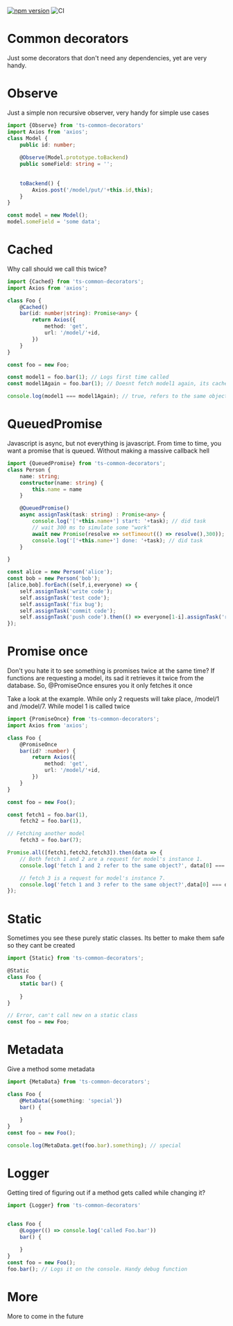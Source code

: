 [![npm version](https://d25lcipzij17d.cloudfront.net/badge.svg?id=js&type=6&v=0.9.12)](https://www.npmjs.com/package/ts-common-decorators) ![CI](https://github.com/jaenster/ts-common-decorators/workflows/CI/badge.svg)

# Common decorators

Just some decorators that don't need any dependencies, yet are very handy.

# Observe
Just a simple non recursive observer, very handy for simple use cases
```typescript
import {Observe} from 'ts-common-decorators'
import Axios from 'axios';
class Model {
    public id: number;
    
    @Observe(Model.prototype.toBackend)
    public someField: string = '';
    
    
    toBackend() {
        Axios.post('/model/put/'+this.id,this);
    }
}

const model = new Model();
model.someField = 'some data';
```

# Cached
Why call should we call this twice?
```typescript
import {Cached} from 'ts-common-decorators';
import Axios from 'axios';

class Foo {
    @Cached()
    bar(id: number|string): Promise<any> {
        return Axios({
            method: 'get',
            url: '/model/'+id,
        })
    }
}

const foo = new Foo;

const model1 = foo.bar(1); // Logs first time called
const model1Again = foo.bar(1); // Doesnt fetch model1 again, its cached!

console.log(model1 === model1Again); // true, refers to the same object
```

# QueuedPromise
Javascript is async, but not everything is javascript. From time to time, you want a promise that is queued. Without making a massive callback hell
```typescript
import {QueuedPromise} from 'ts-common-decorators';
class Person {
    name: string;
    constructor(name: string) {
        this.name = name
    }

    @QueuedPromise()
    async assignTask(task: string) : Promise<any> {
        console.log('['+this.name+'] start: '+task); // did task
        // wait 300 ms to simulate some "work"
        await new Promise(resolve => setTimeout(() => resolve(),300));
        console.log('['+this.name+'] done: '+task); // did task
    }

}

const alice = new Person('alice');
const bob = new Person('bob');
[alice,bob].forEach((self,i,everyone) => {
    self.assignTask('write code');
    self.assignTask('test code');
    self.assignTask('fix bug');
    self.assignTask('commit code');
    self.assignTask('push code').then(() => everyone[1-i].assignTask('review code'));
});
```

# Promise once
Don't you hate it to see something is promises twice at the same time? If functions are requesting a model, its sad it retrieves it twice from the database. So, @PromiseOnce ensures you it only fetches it once

Take a look at the example. While only 2 requests will take place, /model/1 and /model/7. While model 1 is called twice
```typescript
import {PromiseOnce} from 'ts-common-decorators';
import Axios from 'axios';

class Foo {
    @PromiseOnce
    bar(id? :number) {
        return Axios({
            method: 'get',
            url: '/model/'+id,
        })
    }
}

const foo = new Foo();

const fetch1 = foo.bar(1), 
    fetch2 = foo.bar(1),

// Fetching another model
    fetch3 = foo.bar(7);

Promise.all([fetch1,fetch2,fetch3]).then(data => {
    // Both fetch 1 and 2 are a request for model's instance 1.
    console.log('fetch 1 and 2 refer to the same object?', data[0] === data[1]); // true

    // fetch 3 is a request for model's instance 7.
    console.log('fetch 1 and 3 refer to the same object?',data[0] === data[2]); // false
});
```

# Static
Sometimes you see these purely static classes. Its better to make them safe so they cant be created
```typescript
import {Static} from 'ts-common-decorators';

@Static
class Foo {
    static bar() {
    
    }
}

// Error, can't call new on a static class
const foo = new Foo;
```

# Metadata
Give a method some metadata
```typescript
import {MetaData} from 'ts-common-decorators';

class Foo {
    @MetaData({something: 'special'})
    bar() {
    
    }
}
const foo = new Foo();

console.log(MetaData.get(foo.bar).something); // special
```

# Logger
Getting tired of figuring out if a method gets called while changing it? 

```typescript
import {Logger} from 'ts-common-decorators'


class Foo {
    @Logger(() => console.log('called Foo.bar'))
    bar() {
    
    }
}
const foo = new Foo();
foo.bar(); // Logs it on the console. Handy debug function
```
# More
More to come in the future